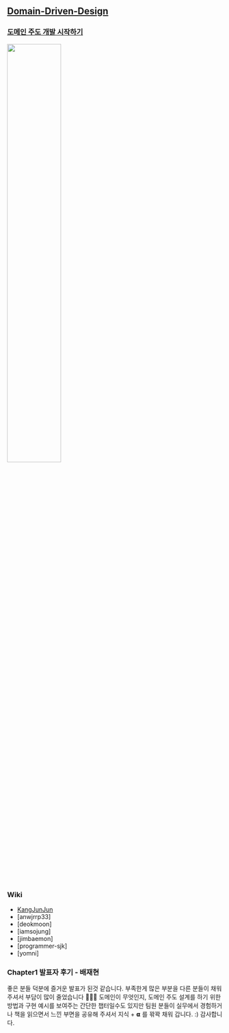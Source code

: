 ## [Domain-Driven-Design](https://www.notion.so/cdb557edc0b94f23aa0ebbe6fc383a4b)

### [도메인 주도 개발 시작하기](https://product.kyobobook.co.kr/detail/S000001810495)
<img src="https://contents.kyobobook.co.kr/sih/fit-in/458x0/pdt/9791162245385.jpg" width="50%" height="50%"/>

### Wiki
* [KangJunJun](./src/main/java/com/ddd/KangJunJun)
* [anwjrrp33]
* [deokmoon]
* [iamsojung]
* [jimbaemon]
* [programmer-sjk]
* [yomni]

### Chapter1 발표자 후기 - 배재현
좋은 분들 덕분에 즐거운 발표가 된것 같습니다. 부족한게 많은 부분을 다른 분들이 채워 주셔서 부담이 많이 줄었습니다 🙇🏻‍♂️
도메인이 무엇인지, 도메인 주도 설계를 하기 위한 방법과 구현 예시를 보여주는 간단한 챕터일수도 있지만 팀원 분들이 실무에서 경험하거나 책을 읽으면서 느낀 부면을 공유해 주셔서 지식 + 𝝰 를 꽊꽉 채워 갑니다. :) 감사합니다.  
